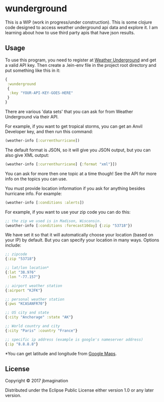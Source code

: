 # wunderground

This is a WIP (work in progress/under construction). This is some clojure code designed to access weather underground api data and explore it. I am learning about how to use third party apis that have json results.

## Usage

To use this program, you need to register at [Weather Underground](https://www.wunderground.com/weather/api/) and get a valid API key. Then create a .lein-env file in the project root directory and put something like this in it:

```clojure
{
 :wunderground
 {
  :key "YOUR-API-KEY-GOES-HERE"
 }
}
```

There are various 'data sets' that you can ask for from Weather Underground via their API.

For example, if you want to get tropical storms, you can get an Anvil Developer key, and then run this command:

```clojure
(weather-info [:currenthurricane])
```
The default format is JSON, so it will give you JSON output, but you can also give XML output:
```clojure
(weather-info [:currenthurricane] {:format "xml"}])
```
You can ask for more then one topic at a time though! See the API for more info on the topics you can use.

You must provide location information if you ask for anything besides hurricane info. For example:
```clojure
(weather-info [:conditions :alerts])
```
For example, if you want to use your zip code you can do this:
```clojure
;; the zip we used is in Madison, Wisconsin.
(weather-info [:conditions :forecast10day] {:zip "53718"})
```
We have set it so that it will automatically choose your location (based on your IP) by default. But you can specify your location in many ways. Options include:
```clojure
;; zipcode
{:zip "53718"}

;; lat/lon location*
{:lat "38.976"
 :lon "-77.157"}

;; airport weather station
{:airport "KJFK"}

;; personal weather station
{:pws "KCASANFR70"}

;; US city and state
{:city "Anchorage" :state "AK"}

;; World country and city
{:city "Paris" :country "France"}

;; specific ip address (example is google's nameserver address)
{:ip "8.8.8.8"}
```
*You can get latitude and longitude from [Google Maps](https://google.com/maps).


## License

Copyright © 2017 jbmagination

Distributed under the Eclipse Public License either version 1.0 or any later version.
